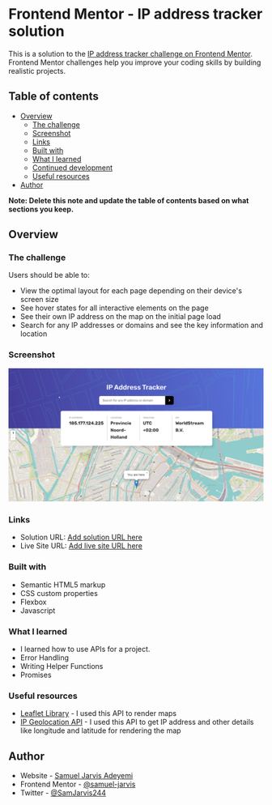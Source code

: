 # Frontend Mentor - IP address tracker solution

This is a solution to the [IP address tracker challenge on Frontend Mentor](https://www.frontendmentor.io/challenges/ip-address-tracker-I8-0yYAH0). Frontend Mentor challenges help you improve your coding skills by building realistic projects. 

## Table of contents

- [Overview](#overview)
  - [The challenge](#the-challenge)
  - [Screenshot](#screenshot)
  - [Links](#links)
  - [Built with](#built-with)
  - [What I learned](#what-i-learned)
  - [Continued development](#continued-development)
  - [Useful resources](#useful-resources)
- [Author](#author)

**Note: Delete this note and update the table of contents based on what sections you keep.**

## Overview

### The challenge

Users should be able to:

- View the optimal layout for each page depending on their device's screen size
- See hover states for all interactive elements on the page
- See their own IP address on the map on the initial page load
- Search for any IP addresses or domains and see the key information and location

### Screenshot

![](./screenshot.png)

### Links

- Solution URL: [Add solution URL here](https://github.com/samuel-jarvis/ip-address-tracker)
- Live Site URL: [Add live site URL here](https://ip-address-tracker-psi-olive.vercel.app/)


### Built with

- Semantic HTML5 markup
- CSS custom properties
- Flexbox
- Javascript


### What I learned

* I learned how to use APIs for a project.
* Error Handling
* Writing Helper Functions
* Promises

### Useful resources

- [Leaflet Library](https://leafletjs.com/index.html) - I used this API to render maps
- [IP Geolocation API](https://geo.ipify.org/docs) - I used this API to get IP address and other details like longitude and latitude for rendering the map

## Author

- Website - [Samuel Jarvis Adeyemi](https://www.your-site.com)
- Frontend Mentor - [@samuel-jarvis](https://www.frontendmentor.io/profile/samuel-jarvis)
- Twitter - [@SamJarvis244](https://twitter.com/SamJarvis244)

